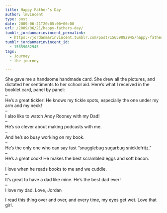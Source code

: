 ```yaml
---
title: Happy Father’s Day
author: lmvincent
type: post
date: 2009-06-21T20:05:00+00:00
url: /2009/06/21/happy-fathers-day/
tumblr_jordanmarinvincent_permalink:
  - https://jordanmarinvincent.tumblr.com/post/15659082945/happy-fathers-day
tumblr_jordanmarinvincent_id:
  - 15659082945
tags:
  - Journey
  - the journey

---
```

She gave me a handsome handmade card. She drew all the pictures, and dictated her sentiments to her school aid. Here&rsquo;s what I received in the booklet card, panel by panel:  
&ndash;  
He&rsquo;s a great tickler! He knows my tickle spots, especially the one under my arm and my neck!  
&ndash;  
I also like to watch Andy Rooney with my Dad!  
&ndash;  
He&rsquo;s so clever about making podcasts with me.  
&ndash;  
And he&rsquo;s so busy working on my book.  
&ndash;  
He&rsquo;s the only one who can say fast &ldquo;snugglebug sugarbug snicklefritz.&rdquo;  
&ndash;  
He&rsquo;s a great cook! He makes the best scrambled eggs and soft bacon.  
&ndash;  
I love when he reads books to me and we cuddle.  
&ndash;  
It&rsquo;s great to have a dad like mine. He&rsquo;s the best dad ever!  
&ndash;  
I love my dad. Love, Jordan

I read this thing over and over, and every time, my eyes get wet. Love that girl.

<div class="blogger-post-footer">
  <img loading="lazy" width="1" height="1" src="https://blogger.googleusercontent.com/tracker/9039099668816362935-78793760982237713?l=jordansjourney2.blogspot.com" alt="" />
</div>